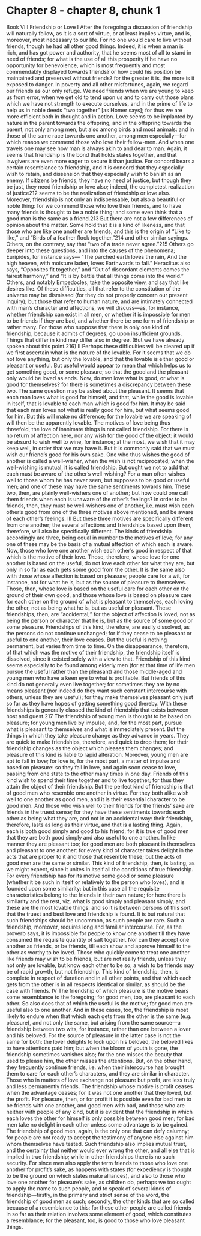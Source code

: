 # Chapter 8 - chapter 8, chunk 1

Book VIII Friendship or Love I After the foregoing a discussion of friendship will naturally follow, as it is a sort of virtue, or at least implies virtue, and is, moreover, most necessary to our life. For no one would care to live without friends, though he had all other good things. Indeed, it is when a man is rich, and has got power and authority, that he seems most of all to stand in need of friends; for what is the use of all this prosperity if he have no opportunity for benevolence, which is most frequently and most commendably displayed towards friends? or how could his position be maintained and preserved without friends? for the greater it is, the more is it exposed to danger. In poverty and all other misfortunes, again, we regard our friends as our only refuge. We need friends when we are young to keep us from error, when we get old to tend upon us and to carry out those plans which we have not strength to execute ourselves, and in the prime of life to help us in noble deeds “two together” [as Homer says]; for thus we are more efficient both in thought and in action. Love seems to be implanted by nature in the parent towards the offspring, and in the offspring towards the parent, not only among men, but also among birds and most animals: and in those of the same race towards one another, among men especially⁠—for which reason we commend those who love their fellow-men. And when one travels one may see how man is always akin to and dear to man. Again, it seems that friendship is the bond that holds states together, and that lawgivers are even more eager to secure it than justice. For concord bears a certain resemblance to friendship, and it is concord that they especially wish to retain, and dissension that they especially wish to banish as an enemy. If citizens be friends, they have no need of justice, but though they be just, they need friendship or love also; indeed, the completest realization of justice212 seems to be the realization of friendship or love also. Moreover, friendship is not only an indispensable, but also a beautiful or noble thing: for we commend those who love their friends, and to have many friends is thought to be a noble thing; and some even think that a good man is the same as a friend.213 But there are not a few differences of opinion about the matter. Some hold that it is a kind of likeness, and that those who are like one another are friends, and this is the origin of “Like to like,” and “Birds of a feather flock together,”214 and other similar sayings. Others, on the contrary, say that “two of a trade never agree.”215 Others go deeper into these questions, and into the causes of the phenomena; Euripides, for instance says⁠— “The parched earth loves the rain, And the high heaven, with moisture laden, loves Earthwards to fall.” Heraclitus also says, “Opposites fit together,” and “Out of discordant elements comes the fairest harmony,” and “It is by battle that all things come into the world.” Others, and notably Empedocles, take the opposite view, and say that like desires like. Of these difficulties, all that refer to the constitution of the universe may be dismissed (for they do not properly concern our present inquiry); but those that refer to human nature, and are intimately connected with man’s character and affections, we will discuss⁠—as, for instance, whether friendship can exist in all men, or whether it is impossible for men to be friends if they are bad, and whether there be one form of friendship or rather many. For those who suppose that there is only one kind of friendship, because it admits of degrees, go upon insufficient grounds. Things that differ in kind may differ also in degree. (But we have already spoken about this point.216) II Perhaps these difficulties will be cleared up if we first ascertain what is the nature of the lovable. For it seems that we do not love anything, but only the lovable, and that the lovable is either good or pleasant or useful. But useful would appear to mean that which helps us to get something good, or some pleasure; so that the good and the pleasant only would be loved as ends. Now, do men love what is good, or what is good for themselves? for there is sometimes a discrepancy between these two. The same question may be asked about the pleasant. It seems that each man loves what is good for himself, and that, while the good is lovable in itself, that is lovable to each man which is good for him. It may be said that each man loves not what is really good for him, but what seems good for him. But this will make no difference; for the lovable we are speaking of will then be the apparently lovable. The motives of love being thus threefold, the love of inanimate things is not called friendship. For there is no return of affection here, nor any wish for the good of the object: it would be absurd to wish well to wine, for instance; at the most, we wish that it may keep well, in order that we may have it. But it is commonly said that we must wish our friend’s good for his own sake. One who thus wishes the good of another is called a well-wisher, when the wish is not reciprocated; when the well-wishing is mutual, it is called friendship. But ought we not to add that each must be aware of the other’s well-wishing? For a man often wishes well to those whom he has never seen, but supposes to be good or useful men; and one of these may have the same sentiments towards him. These two, then, are plainly well-wishers one of another; but how could one call them friends when each is unaware of the other’s feelings? In order to be friends, then, they must be well-wishers one of another, i.e. must wish each other’s good from one of the three motives above mentioned, and be aware of each other’s feelings. III But these three motives are specifically different from one another; the several affections and friendships based upon them, therefore, will also be specifically different. The kinds of friendship accordingly are three, being equal in number to the motives of love; for any one of these may be the basis of a mutual affection of which each is aware. Now, those who love one another wish each other’s good in respect of that which is the motive of their love. Those, therefore, whose love for one another is based on the useful, do not love each other for what they are, but only in so far as each gets some good from the other. It is the same also with those whose affection is based on pleasure; people care for a wit, for instance, not for what he is, but as the source of pleasure to themselves. Those, then, whose love is based on the useful care for each other on the ground of their own good, and those whose love is based on pleasure care for each other on the ground of what is pleasant to themselves, each loving the other, not as being what he is, but as useful or pleasant. These friendships, then, are “accidental;” for the object of affection is loved, not as being the person or character that he is, but as the source of some good or some pleasure. Friendships of this kind, therefore, are easily dissolved, as the persons do not continue unchanged; for if they cease to be pleasant or useful to one another, their love ceases. But the useful is nothing permanent, but varies from time to time. On the disappearance, therefore, of that which was the motive of their friendship, the friendship itself is dissolved, since it existed solely with a view to that. Friendship of this kind seems especially to be found among elderly men (for at that time of life men pursue the useful rather than the pleasant) and those middle-aged and young men who have a keen eye to what is profitable. But friends of this kind do not generally even live together; for sometimes they are by no means pleasant (nor indeed do they want such constant intercourse with others, unless they are useful); for they make themselves pleasant only just so far as they have hopes of getting something good thereby. With these friendships is generally classed the kind of friendship that exists between host and guest.217 The friendship of young men is thought to be based on pleasure; for young men live by impulse, and, for the most part, pursue what is pleasant to themselves and what is immediately present. But the things in which they take pleasure change as they advance in years. They are quick to make friendships, therefore, and quick to drop them; for their friendship changes as the object which pleases them changes; and pleasure of this kind is liable to rapid alteration. Moreover, young men are apt to fall in love; for love is, for the most part, a matter of impulse and based on pleasure: so they fall in love, and again soon cease to love, passing from one state to the other many times in one day. Friends of this kind wish to spend their time together and to live together; for thus they attain the object of their friendship. But the perfect kind of friendship is that of good men who resemble one another in virtue. For they both alike wish well to one another as good men, and it is their essential character to be good men. And those who wish well to their friends for the friends’ sake are friends in the truest sense; for they have these sentiments towards each other as being what they are, and not in an accidental way: their friendship, therefore, lasts as long as their virtue, and that is a lasting thing. Again, each is both good simply and good to his friend; for it is true of good men that they are both good simply and also useful to one another. In like manner they are pleasant too; for good men are both pleasant in themselves and pleasant to one another: for every kind of character takes delight in the acts that are proper to it and those that resemble these; but the acts of good men are the same or similar. This kind of friendship, then, is lasting, as we might expect, since it unites in itself all the conditions of true friendship. For every friendship has for its motive some good or some pleasure (whether it be such in itself or relatively to the person who loves), and is founded upon some similarity: but in this case all the requisite characteristics belong to the friends in their own nature; for here there is similarity and the rest, viz. what is good simply and pleasant simply, and these are the most lovable things: and so it is between persons of this sort that the truest and best love and friendship is found. It is but natural that such friendships should be uncommon, as such people are rare. Such a friendship, moreover, requires long and familiar intercourse. For, as the proverb says, it is impossible for people to know one another till they have consumed the requisite quantity of salt together. Nor can they accept one another as friends, or be friends, till each show and approve himself to the other as worthy to be loved. Those who quickly come to treat one another like friends may wish to be friends, but are not really friends, unless they not only are lovable, but know each other to be so; a wish to be friends may be of rapid growth, but not friendship. This kind of friendship, then, is complete in respect of duration and in all other points, and that which each gets from the other is in all respects identical or similar, as should be the case with friends. IV The friendship of which pleasure is the motive bears some resemblance to the foregoing; for good men, too, are pleasant to each other. So also does that of which the useful is the motive; for good men are useful also to one another. And in these cases, too, the friendship is most likely to endure when that which each gets from the other is the same (e.g. pleasure), and not only the same, but arising from the same source⁠—a friendship between two wits, for instance, rather than one between a lover and his beloved. For the source of pleasure in the latter case is not the same for both: the lover delights to look upon his beloved, the beloved likes to have attentions paid him; but when the bloom of youth is gone, the friendship sometimes vanishes also; for the one misses the beauty that used to please him, the other misses the attentions. But, on the other hand, they frequently continue friends, i.e. when their intercourse has brought them to care for each other’s characters, and they are similar in character. Those who in matters of love exchange not pleasure but profit, are less truly and less permanently friends. The friendship whose motive is profit ceases when the advantage ceases; for it was not one another that they loved, but the profit. For pleasure, then, or for profit it is possible even for bad men to be friends with one another, and good men with bad, and those who are neither with people of any kind, but it is evident that the friendship in which each loves the other for himself is only possible between good men; for bad men take no delight in each other unless some advantage is to be gained. The friendship of good men, again, is the only one that can defy calumny; for people are not ready to accept the testimony of anyone else against him whom themselves have tested. Such friendship also implies mutual trust, and the certainty that neither would ever wrong the other, and all else that is implied in true friendship; while in other friendships there is no such security. For since men also apply the term friends to those who love one another for profit’s sake, as happens with states (for expediency is thought to be the ground on which states make alliances), and also to those who love one another for pleasure’s sake, as children do, perhaps we too ought to apply the name to such people, and to speak of several kinds of friendship⁠—firstly, in the primary and strict sense of the word, the friendship of good men as such; secondly, the other kinds that are so called because of a resemblance to this: for these other people are called friends in so far as their relation involves some element of good, which constitutes a resemblance; for the pleasant, too, is good to those who love pleasant things.